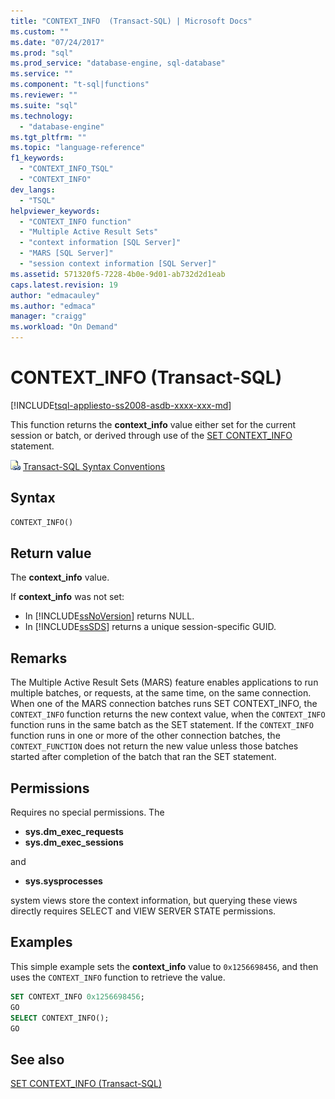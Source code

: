 ```yaml
---
title: "CONTEXT_INFO  (Transact-SQL) | Microsoft Docs"
ms.custom: ""
ms.date: "07/24/2017"
ms.prod: "sql"
ms.prod_service: "database-engine, sql-database"
ms.service: ""
ms.component: "t-sql|functions"
ms.reviewer: ""
ms.suite: "sql"
ms.technology: 
  - "database-engine"
ms.tgt_pltfrm: ""
ms.topic: "language-reference"
f1_keywords: 
  - "CONTEXT_INFO_TSQL"
  - "CONTEXT_INFO"
dev_langs: 
  - "TSQL"
helpviewer_keywords: 
  - "CONTEXT_INFO function"
  - "Multiple Active Result Sets"
  - "context information [SQL Server]"
  - "MARS [SQL Server]"
  - "session context information [SQL Server]"
ms.assetid: 571320f5-7228-4b0e-9d01-ab732d2d1eab
caps.latest.revision: 19
author: "edmacauley"
ms.author: "edmaca"
manager: "craigg"
ms.workload: "On Demand"
---
```

# CONTEXT_INFO  (Transact-SQL)
[!INCLUDE[tsql-appliesto-ss2008-asdb-xxxx-xxx-md](../../includes/tsql-appliesto-ss2008-asdb-xxxx-xxx-md.md)]

This function returns the **context_info** value either set for the current session or batch, or derived through use of the [SET CONTEXT_INFO](../../t-sql/statements/set-context-info-transact-sql.md) statement.
  
![Topic link icon](../../database-engine/configure-windows/media/topic-link.gif "Topic link icon") [Transact-SQL Syntax Conventions](../../t-sql/language-elements/transact-sql-syntax-conventions-transact-sql.md)
  
## Syntax  
  
```sql
CONTEXT_INFO()  
```  
  
## Return value
The **context_info** value.
  
If **context_info** was not set:
-   In [!INCLUDE[ssNoVersion](../../includes/ssnoversion-md.md)] returns NULL.  
-   In [!INCLUDE[ssSDS](../../includes/sssds-md.md)] returns a unique session-specific GUID.  
  
## Remarks  
The Multiple Active Result Sets (MARS) feature enables applications to run multiple batches, or requests, at the same time, on the same connection. When one of the MARS connection batches runs SET CONTEXT_INFO, the `CONTEXT_INFO` function returns the new context value, when the `CONTEXT_INFO` function runs in the same batch as the SET statement. If the `CONTEXT_INFO` function runs in one or more of the other connection batches, the `CONTEXT_FUNCTION` does not return the new value unless those batches started after completion of the batch that ran the SET statement.
  
## Permissions  
Requires no special permissions. The
- **sys.dm_exec_requests**
- **sys.dm_exec_sessions**

and

- **sys.sysprocesses**

system views store the context information, but querying these views directly requires SELECT and VIEW SERVER STATE permissions.
  
## Examples  
This simple example sets the **context_info** value to `0x1256698456`, and then uses the `CONTEXT_INFO` function to retrieve the value.
  
```sql
SET CONTEXT_INFO 0x1256698456;  
GO  
SELECT CONTEXT_INFO();  
GO  
```  
  
## See also
[SET CONTEXT_INFO &#40;Transact-SQL&#41;](../../t-sql/statements/set-context-info-transact-sql.md)
  
  
